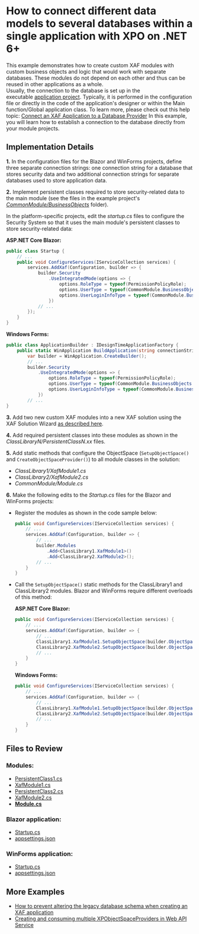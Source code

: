 # How to connect different data models to several databases within a single application with XPO on .NET 6+

This example demonstrates how to create custom XAF modules with custom business objects and logic that would work with separate databases. These modules do not depend on each other and thus can be reused in other applications as a whole.  
Usually, the connection to the database is set up in the executable [application project](http://documentation.devexpress.com/#Xaf/CustomDocument2569). Typically, it is performed in the configuration file or directly in the code of the application's designer or within the Main function/Global application class. To learn more, please check out this help topic: [Connect an XAF Application to a Database Provider](http://documentation.devexpress.com/#Xaf/CustomDocument3155) In this example, you will learn how to establish a connection to the database directly from your module projects.

## Implementation Details

**1.** In the configuration files for the Blazor and WinForms projects, define three separate connection strings: one connection string for a database that stores security data and two additional connection strings for separate databases used to store application data.

**2.** Implement persistent classes required to store security-related data to the main module (see the files in the example project's _[CommonModule/BusinessObjects](./CommonModule/BusinessObjects/)_ folder).

In the platform-specific projects, edit the _startup.cs_ files to configure the Security System so that it uses the main module's persistent classes to store security-related data:

  **ASP.NET Core Blazor:**

  ```cs
  public class Startup {
      // ...
      public void ConfigureServices(IServiceCollection services) {
          services.AddXaf(Configuration, builder => {
              builder.Security
                  .UseIntegratedMode(options => {
                      options.RoleType = typeof(PermissionPolicyRole);
                      options.UserType = typeof(CommonModule.BusinessObjects.ApplicationUser);
                      options.UserLoginInfoType = typeof(CommonModule.BusinessObjects.ApplicationUserLoginInfo);
                  })
              // ...
          });
      }
  }
  ```

  **Windows Forms:**

  ```cs
  public class ApplicationBuilder : IDesignTimeApplicationFactory {
      public static WinApplication BuildApplication(string connectionString) {
          var builder = WinApplication.CreateBuilder();
          // ...
          builder.Security
              .UseIntegratedMode(options => {
                  options.RoleType = typeof(PermissionPolicyRole);
                  options.UserType = typeof(CommonModule.BusinessObjects.ApplicationUser);
                  options.UserLoginInfoType = typeof(CommonModule.BusinessObjects.ApplicationUserLoginInfo);
              })
          // ...
  }
  ```

**3.** Add two new custom XAF modules into a new XAF solution using the XAF Solution Wizard [as described here](https://docs.devexpress.com/eXpressAppFramework/118046/application-shell-and-base-infrastructure/application-solution-components/modules).

**4.** Add required persistent classes into these modules as shown in the _ClassLibraryN/PersistentClassN.xx_ files.

**5.** Add static methods that configure the ObjectSpace (`SetupObjectSpace()` and `CreateObjectSpaceProvider()`) to all module classes in the solution:

- _ClassLibrary1/XafModule1.cs_
- _ClassLibrary2/XafModule2.cs_
- _CommonModule/Module.cs_

**6.** Make the following edits to the _Startup.cs_ files for the Blazor and WinForms projects:

- Register the modules as shown in the code sample below:

  ```cs
  public void ConfigureServices(IServiceCollection services) {
      // ...
      services.AddXaf(Configuration, builder => {
          // ...
          builder.Modules 
              .Add<ClassLibrary1.XafModule1>()
              .Add<ClassLibrary2.XafModule2>();
          // ...
      }
  }
  ```

- Call the `SetupObjectSpace()` static methods for the ClassLibrary1 and ClassLibrary2 modules. Blazor and WinForms require different overloads of this method:

  **ASP.NET Core Blazor:**

  ```cs
  public void ConfigureServices(IServiceCollection services) {
      // ...
      services.AddXaf(Configuration, builder => {
          // ...
          ClassLibrary1.XafModule1.SetupObjectSpace(builder.ObjectSpaceProviders, Configuration);
          ClassLibrary2.XafModule2.SetupObjectSpace(builder.ObjectSpaceProviders, Configuration);
          // ...
      }
  }
  ```

  **Windows Forms:**

  ```cs
  public void ConfigureServices(IServiceCollection services) {
      // ...
      services.AddXaf(Configuration, builder => {
          // ...
          ClassLibrary1.XafModule1.SetupObjectSpace(builder.ObjectSpaceProviders);
          ClassLibrary2.XafModule2.SetupObjectSpace(builder.ObjectSpaceProviders);
          // ...
      }
  }
  ```

## Files to Review

### Modules:

* [PersistentClass1.cs](./ClassLibrary1/PersistentClass1.cs)
* [XafModule1.cs](./ClassLibrary1/XafModule1.cs)
* [PersistentClass2.cs](./ClassLibrary2/PersistentClass2.cs)
* [XafModule2.cs](./ClassLibrary2/XafModule2.cs)
* **[Module.cs](./CommonModule/CommonModule.cs)**

### Blazor application:

* [Startup.cs](./TwoXpoModelsForDifferentDatabases.Blazor.Server/Startup.cs)
* [appsettings.json](./TwoXpoModelsForDifferentDatabases.Blazor.Server/appsettings.json)

### WinForms application:

* [Startup.cs](./TwoXpoModelsForDifferentDatabases.Win/Startup.cs)
* [appsettings.json](./TwoXpoModelsForDifferentDatabases.Win/App.config)

## More Examples

- [How to prevent altering the legacy database schema when creating an XAF application](https://github.com/DevExpress-Examples/XAF_how-to-prevent-altering-the-legacy-database-schema-when-creating-an-xaf-application-e1150)
- [Creating and consuming multiple XPObjectSpaceProviders in Web API Service](https://supportcenter.devexpress.com/internal/ticket/details/T1122851)
